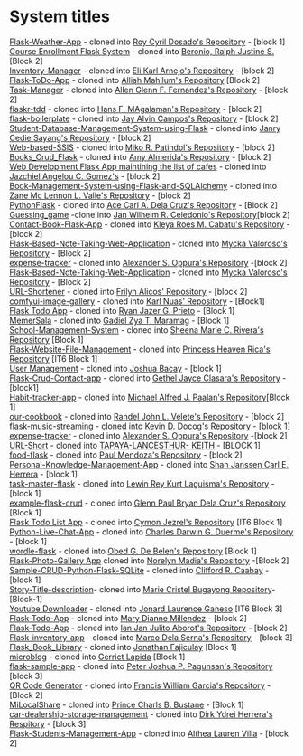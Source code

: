 # System titles

[Flask-Weather-App](https://github.com/jkaethee/Flask-Weather-App) - cloned into [Roy Cyril Dosado's Repository](https://github.com/rcdosado/Flask-Weather-App) - [block 1]  
[Course Enrollment Flask System](https://github.com/siniya-johny/Course-Enrollment-Flask-Project) - cloned into [Beronio, Ralph Justine S.](https://github.com/flenggo/Course-Enrollment-Flask-Project) [Block 2]  
[Inventory-Manager](https://github.com/marination/Inventory-Manager.git) - cloned into [Eli Karl Arnejo's Repository](https://github.com/ihlay/Inventory-Manager.git) - [block 2]  
[Flask-ToDo-App](https://github.com/patrickloeber/flask-todo.git) - cloned into [Alliah Mahilum's Repository](https://github.com/alliah2025/flask-todo.git) [Block 2]  
[Task-Manager](https://github.com/clamytoe/Task-Manager) - cloned into [Allen Glenn F. Fernandez's Repository](https://github.com/FernandezCorporate/Task-Manager) - [block 2]  
[flaskr-tdd](https://github.com/mjhea0/flaskr-tdd) - cloned into [Hans F. MAgalaman's Repository](https://github.com/Hansyel-droid/flaskr-tdd) - [block 2]  
[flask-boilerplate](https://github.com/realpython/flask-boilerplate) - cloned into [Jay Alvin Campos's Repository](https://github.com/yaj-camps/flask-boilerplate) - [block 2]  
[Student-Database-Management-System-using-Flask](https://github.com/mounigopisetti1162/Student-Database-Management-System-using-Flask-main) - cloned into 
[Janry Cedie Sayang's Repository](https://github.com/JanryCedie/Student-Database-Management-System-using-Flask-main) - [block 2]  
[Web-based-SSIS](https://github.com/edenroseFR/Web-based-SSIS) - cloned into [Miko R. Patindol's Repository](https://github.com/Irigitigit/Web-based-SSIS) - [block 2]  
[Books_Crud_Flask](https://github.com/CliveCullen/crud_flask.git) - cloned into [Amy Almerida's Repository](https://github.com/akosimia123/Books_crud_flask.git) - [block 2]  
[Web Development Flask App maintining the list of cafes](https://github.com/yogarajalakshmi-s/web-development-flask) - cloned into [Jazchiel Angelou C. Gomez's](https://github.com/jajazkie123/web-development-flask/tree/IPT_Final) - [block 2]  
[Book-Management-System-using-Flask-and-SQLAlchemy](https://github.com/deep-priyo/Book-Management-System-using-Flask-and-SQLAlchemy) - cloned into [Zane Mc Lennon L. Valle's Repository](https://github.com/ZaneValle/Book-Management-System-using-Flask-and-SQLAlchemy.git) - [block 2]  
[PythonFlask](https://github.com/jahenvins/PythonFlask) - cloned into [Ace Carl A. Dela Cruz's Repository](https://github.com/asi0723/PythonFlask) - [Block 2]  
[Guessing_game](https://github.com/helloflask/guess) -clone into [Jan Wilhelm R. Celedonio's Repository](https://github.com/mais16/guess/tree/ipt)[block 2]  
[Contact-Book-Flask-App](https://github.com/RF-Fahad-Islam/Contact-Book-Flask-App.git) - cloned into [Kleya Roes M. Cabatu's Repository](https://github.com/kleyacabatu/Contact-Book-Flask-App.git) - [block 2]  
[Flask-Based-Note-Taking-Web-Application](https://github.com/Aparnakannan11/Flask-Based-Note-Taking-Web-Application) - cloned into [Mycka Valoroso's Repository](https://github.com/mycka4/Flask-Based-Note-Taking-Web-Application) - [Block 2]  
[expense-tracker](https://github.com/hakiKhuva/expense-tracker.git) - cloned into [Alexander S. Oppura's Repository](https://github.com/kayle-56-alex/finals-ipt.git) -[block 2]  
[Flask-Based-Note-Taking-Web-Application](https://github.com/Aparnakannan11/Flask-Based-Note-Taking-Web-Application) - cloned into [Mycka Valoroso's Repository](https://github.com/mycka4/Flask-Based-Note-Taking-Web-Application) - [Block 2]  
[URL-Shortener](https://github.com/ezhil56x/URL-Shortener.git) - cloned into [Frilyn Alicos' Repository](https://github.com/fraaays/URL-Shortener.git) - [block 2]  
[comfyui-image-gallery](https://github.com/Smuzzies/comfyui_image_gallery.git) - cloned into [Karl Nuas' Repository](https://github.com/6shay9/comfyui_image_gallery-modified.git) - [Block1]  
[Flask Todo App](https://github.com/onurtacc/flask-todo-app) - cloned into [Ryan Jazer G. Prieto](https://github.com/Ryannn20/flask-todo-app) - [Block 1]  
[MemerSala](https://github.com/NikhilCodes/MemerSala) - cloned into [Gadiel Zya T. Maramag](https://github.com/zyamaramag/MemerSala/tree/finalhands-on-rest-api-feature) - [Block 1]  
[School-Management-System](https://github.com/mostafa-hashhash/School-Managment-System.git) - cloned into [Sheena Marie C. Rivera's Repository](https://github.com/sheenaaam/final-drill-faults-api.git) [Block 1]  
[Flask-Website-File-Management](https://github.com/MadeBySaints/Flask-Website) - cloned into [Princess Heaven Rica's Repository](https://github.com/hvnnnn/Flask-Website) [IT6 Block 1]  
[User Management](https://github.com/rajat4665/Rest-api-with-CRUD-operation-using-Flask.git) - cloned into [Joshua Bacay](https://github.com/Weakcods/Rest-Api-Crud.git) - [block 1]  
[Flask-Crud-Contact-app](https://github.com/FaztWeb/flask-crud-contacts-app.git) - cloned into [Gethel Jayce Clasara's Repository](https://github.com/clasarageth/flask-crud-contacts-app.git) - [block1]  
[Habit-tracker-app](https://github.com/soumitri27/habit-tracker-app) - cloned into [Michael Alfred J. Paalan's Repository](https://github.com/miksnmatch/habit-tracker-app)[Block 1]  
[our-cookbook](https://github.com/YamacYurtsever/our-cookbook) - cloned into [Randel John L. Velete's Repository](https://github.com/randeljohn0801/our-cookbook) - [block 2]  
[flask-music-streaming](https://github.com/CodeDem/flask-music-streaming.git) - cloned into [Kevin D. Docog's Repository](https://github.com/Kevin-Docog/flask-music-streaming.git) - [block 1]  
[expense-tracker](https://github.com/hakiKhuva/expense-tracker.git) - cloned into [Alexander S. Oppura's Repository](https://github.com/kayle-56-alex/finals-ipt.git) -[block 2]  
[URL-Short](https://github.com/ezhil56x/URL-Shortener) - cloned into [TAPAYA-LANCESTHUR- KEITH](https://github.com/Eizo491/URL-Shortener-update/tree/feature/new-update) - [BLOCK 1]  
[food-flask](https://github.com/janet-dev/food-flask.git) - cloned into [Paul Mendoza's Repository](https://github.com/paulmendoza123/food-flask.git) - [block 2]  
[Personal-Knowledge-Management-App](https://github.com/aks579/quilly) - cloned into [Shan Janssen Carl E. Herrera](https://github.com/ProCyanidis/quilly) - [block 1]  
[task-master-flask](https://github.com/Halip26/task-master-flask) - cloned into [Lewin Rey Kurt Laguisma's Repository](https://github.com/lewww123/task-master-flask) - [block 1]  
[example-flask-crud](https://github.com/gurkanakdeniz/example-flask-crud) - cloned into [Glenn Paul Bryan Dela Cruz's Repository](https://github.com/pooblobb/it6-final-project/tree/add-authors-api) [Block 1]  
[Flask Todo List App](https://github.com/Ishan2608/Flask-Todo-List) - cloned into [Cymon Jezrel's Repository](https://github.com/zel-06/Flask-Todo-List-Features/tree/master) [IT6 Block 1]  
[Python-Live-Chat-App](https://github.com/techwithtim/Python-Live-Chat-App) - cloned into [Charles Darwin G. Duerme's Repository](https://github.com/charlesss00/Python-Live-Chat-App.git) - [block 1]  
[wordle-flask](https://github.com/CodeStrate/wordle-flask) - cloned into [Obed G. De Belen's Repository](https://github.com/Deversor/wordle-flask/tree/added-feature) [Block 1]  
[Flask-Photo-Gallery App](https://github.com/sumairz/photo-gallery-python-flask) cloned into [Norelyn Madia's Repository](https://github.com/NexieMadia23/photo-gallery-python-flask/tree/main) -[Block 2]  
[Sample-CRUD-Python-Flask-SQLite](https://github.com/ShehaniWageesha/Sample-CRUD-Python-Flask-SQLite.git) - cloned into [Clifford R. Caabay](https://github.com/Cliffordss/Sample-CRUD-Python-Flask-SQLite.git) - [block 1]  
[Story-Title-description](https://github.com/gurkanakdeniz/example-flask-crud)- cloned into [Marie Cristel Bugayong Repository](https://github.com/Kuriseteru0/Flask-Final-laboratory)- [Block-1]  
[Youtube Downloader](https://github.com/luqmannulhakimm/flasktube-ytdownloader.git) - cloned into [Jonard Laurence Ganeso](https://github.com/jonardlaurence/ipt_finale) [IT6 Block 3]  
[Flask-Todo-App](https://github.com/asthasharma98/Flask-Todo-App.git) - cloned into [Mary Dianne Millendez](https://github.com/Daiyukisen/Flask-Todo-App.git) - [block 2]  
[Flask-Todo-App](https://github.com/Demoen/To-Do-List-Python-Flask-App.git) - cloned into [Ian Jan Julito Aborot's Repository](https://github.com/Aborot11/To-Do-List-Python-Flask-App.git) - [block 2]  
[Flask-inventory-app](https://github.com/shraite7/flask-inventory-app) - cloned into [Marco Dela Serna's Repository](https://github.com/sudo-marco-dev/FINAL-drill-IT6) - [block 3]  
[Flask_Book_Library](https://github.com/MohammadSatel/Flask_Book_Library) - cloned into [Jonathan Fajiculay](https://github.com/jon-faji/Flask_Book_Library) [Block 1]  
[microblog](https://github.com/grrctlpd/microblog.git) - cloned into [Gerrict Lapida](https://github.com/grrctlpd/microblog.git) [Block 1]  
[flask-sample-app](https://github.com/ubc/flask-sample-app.git) - cloned into [Peter Joshua P. Pagunsan's Repository](https://github.com/myxed213/flask-sample-app.git) [block 3]  
[QR Code Generator](https://github.com/Spidy20/ImageToPdf_Website) - cloned into [Francis William Garcia's Repository](https://github.com/pranswg/QR_Code_website_Flask/tree/categorywithrestapi) - [Block 2]  
[MiLocalShare](https://github.com/InferiorAK/MiLocalShare) - cloned into [Prince Charls B. Bustane](https://github.com/Shaaaaadork/MiLocalShare) - [Block 1]  
[car-dealership-storage-management](https://github.com/yuul-b-alwright/car-dealership-storage-management.git) - cloned into [Dirk Ydrei Herrera's Respitory](https://github.com/yuul-b-alwright/car-dealership-storage-management.git) - [block 3]  
[Flask-Students-Management-App](https://github.com/Qoslaye/Flask-Students-Management-App.git) - cloned into [Althea Lauren Villa](https://github.com/Althea09-gif/Flask-Students-Management-App.git) - [block 2]  


